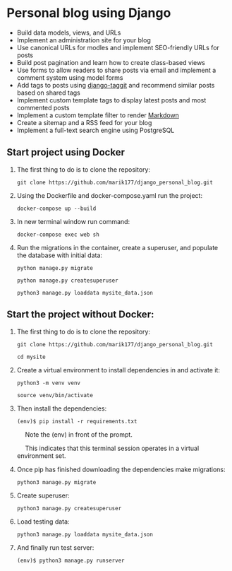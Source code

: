 # Personal blog using Django
  - Build data models, views, and URLs
  - Implement an administration site for your blog
  - Use canonical URLs for modles and implement SEO-friendly URLs for posts
  - Build post pagination and learn how to create class-based views
  - Use forms to allow readers to share posts via email and implement a comment system using model forms
  - Add tags to posts using [django-taggit](https://github.com/jazzband/django-taggit) and recommend similar posts based on shared tags
  - Implement custom template tags to display latest posts and most commented posts
  - Implement a custom template filter to render [Markdown](https://github.com/Python-Markdown/markdown)
  - Create a sitemap and a RSS feed for your blog
  - Implement a full-text search engine using PostgreSQL

## Start project using Docker
1. The first thing to do is to clone the repository:
    ```
    git clone https://github.com/marik177/django_personal_blog.git
   ```
2. Using the Dockerfile and docker-compose.yaml run the project:
   ```
   docker-compose up --build
   ```
3. In new terminal window run command:
   ````
   docker-compose exec web sh
   ````
4. Run the migrations in the container, create a superuser, and populate the database with initial data:
   ````
   python manage.py migrate
   
   python manage.py createsuperuser
   
   python3 manage.py loaddata mysite_data.json
   ````



## Start the project without Docker:
1. The first thing to do is to clone the repository:
    ```
    git clone https://github.com/marik177/django_personal_blog.git
    
    cd mysite
    ```
2. Create a virtual environment to install dependencies in and activate it:
    ```
    python3 -m venv venv
   
    source venv/bin/activate
    ```   
3. Then install the dependencies:
    ```
   (env)$ pip install -r requirements.txt
    ```
    &emsp; Note the (env) in front of the prompt.

    &emsp; This indicates that this terminal session operates in a virtual environment set.


4. Once pip has finished downloading the dependencies make migrations:
    ```
    python3 manage.py migrate
    ```
5. Create superuser:
    ````
    python3 manage.py createsuperuser
    ````
   
6. Load testing data:
    ````
    python3 manage.py loaddata mysite_data.json
    `````

7. And finally run test server:
    ````
    (env)$ python3 manage.py runserver
